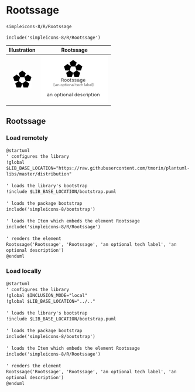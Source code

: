 # Rootssage


```text
simpleicons-8/R/Rootssage
```

```text
include('simpleicons-8/R/Rootssage')
```



| Illustration | Rootssage |
| :---: | :---: |
| ![illustration for Illustration](../../simpleicons-8/R/Rootssage.png) | ![illustration for Rootssage](../../simpleicons-8/R/Rootssage.Local.png) |




## Rootssage

### Load remotely
```plantuml
@startuml
' configures the library
!global $LIB_BASE_LOCATION="https://raw.githubusercontent.com/tmorin/plantuml-libs/master/distribution"

' loads the library's bootstrap
!include $LIB_BASE_LOCATION/bootstrap.puml

' loads the package bootstrap
include('simpleicons-8/bootstrap')

' loads the Item which embeds the element Rootssage
include('simpleicons-8/R/Rootssage')

' renders the element
Rootssage('Rootssage', 'Rootssage', 'an optional tech label', 'an optional description')
@enduml
```

### Load locally
```plantuml
@startuml
' configures the library
!global $INCLUSION_MODE="local"
!global $LIB_BASE_LOCATION="../.."

' loads the library's bootstrap
!include $LIB_BASE_LOCATION/bootstrap.puml

' loads the package bootstrap
include('simpleicons-8/bootstrap')

' loads the Item which embeds the element Rootssage
include('simpleicons-8/R/Rootssage')

' renders the element
Rootssage('Rootssage', 'Rootssage', 'an optional tech label', 'an optional description')
@enduml
```

